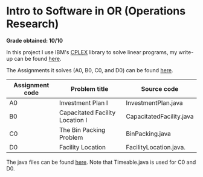 # Intro to Software in OR (Operations Research)

__Grade obtained: 10/10__

In this project I use IBM's [CPLEX](https://www.ibm.com/products/ilog-cplex-optimization-studio/details) library to solve linear programs, my write-up can be found [here](https://github.com/zohaad/Intro-to-Software-in-OR/blob/master/ZohaadFazal_report.pdf).

The Assignments it solves (A0, B0, C0, and D0) can be found [here](https://github.com/zohaad/Intro-to-Software-in-OR/blob/master/Assignments.pdf).

| Assignment code | Problem title                   | Source code                  |
| --------------- |---------------------------------| -----------------------------|
| A0              | Investment Plan I               | InvestmentPlan.java          |
| B0              | Capacitated Facility Location I | CapacitatedFacility.java     |
| C0              | The Bin Packing Problem         | BinPacking.java              |
| D0              | Facility Location               | FacilityLocation.java.       |

The java files can be found [here](https://github.com/zohaad/Intro-to-Software-in-OR/tree/master/src/main/java). Note that Timeable.java is used for C0 and D0.
